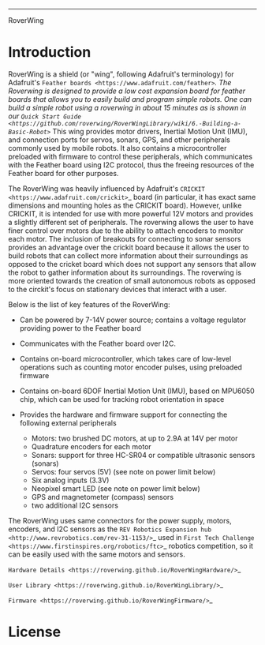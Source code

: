 *********
RoverWing



Introduction
============
RoverWing is a  shield (or "wing", following Adafruit's terminology) for Adafruit's `Feather boards <https://www.adafruit.com/feather>`_. 
The Roverwing is designed to provide a low cost expansion board for feather boards that allows you to easily build and program simple robots. One can build a simple robot using a roverwing in about 15 minutes as is shown in our `Quick Start Guide <https://github.com/roverwing/RoverWingLibrary/wiki/6.-Building-a-Basic-Robot>`_
This wing provides motor drivers, Inertial Motion Unit (IMU), and connection ports for servos, sonars, GPS, 
and other peripherals commonly used by mobile robots. It also contains a microcontroller preloaded with firmware 
to control these peripherals, which communicates with the Feather board using I2C protocol, thus the freeing resources 
of the Feather board for other purposes. 

The RoverWing was heavily influenced by Adafruit's `CRICKIT <https://www.adafruit.com/crickit>`_   board (in particular, it has exact same dimensions and 
mounting holes as the CRICKIT board). However, unlike CRICKIT, it is intended for use with more powerful 12V motors 
and provides a slightly different set of peripherals. The roverwing allows the user to have finer control over motors due to the ability to attach encoders to monitor each motor. The inclusion of breakouts for connecting to sonar sensors provides an advantage over the crickit board because it allows the user to build robots that can collect more information about their surroundings as opposed to the cricket board which does not support any sensors that allow the robot to gather information about its surroundings. The roverwing is more oriented towards the creation of small autonomous robots as opposed to the circkit's focus on stationary devices that interact with a user.

Below is the list of key features of the RoverWing:

* Can be powered by 7-14V power source; contains a voltage regulator providing power to the Feather board

* Communicates with the Feather board over I2C. 

* Contains on-board microcontroller, which takes care of low-level operations such as counting motor encoder pulses, using preloaded firmware

* Contains on-board 6DOF  Inertial Motion Unit (IMU), based on MPU6050 chip, which can be used for tracking robot orientation in space

* Provides the hardware and firmware support for connecting the following external peripherals

  - Motors: two brushed DC motors, at up to 2.9A at 14V per motor
  - Quadrature encoders for each motor
  - Sonars: support for three HC-SR04 or compatible ultrasonic sensors (sonars)  
  - Servos: four servos (5V) (see note on power limit below)
  - Six analog inputs (3.3V)
  - Neopixel smart LED (see note on power limit below)
  - GPS and magnetometer (compass) sensors
  - two additional I2C sensors
  

The RoverWing uses same connectors for the power supply, motors, encoders, and I2C sensors as the `REV Robotics Expansion hub <http://www.revrobotics.com/rev-31-1153/>`_ 
used in `First Tech Challenge <https://www.firstinspires.org/robotics/ftc>`_  robotics competition, so it can be easily used with the same motors and sensors. 
  
`Hardware Details <https://roverwing.github.io/RoverWingHardware/>`_

`User Library <https://roverwing.github.io/RoverWingLibrary/>`_

`Firmware <https://roverwing.github.io/RoverWingFirmware/>`_

License
=======


